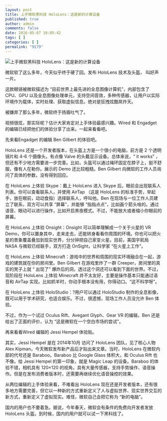 ```yaml
---
layout: post
title: 上手微软黑科技 HoloLens：这是新的计算设备
published: true
author: admin
comments: false
date: 2016-05-07 10:05:42
tags: [ ]
categories: [ ]
permalink: "9179"
---
```

![上手微软黑科技 HoloLens：这是新的计算设备][1]

微软软了这么多年，今天似乎终于硬了回。发布 HoloLens 技术及头盔， 叫好声一片。

这款眼镜被微软描述为 “目前世界上最先进的全息图像计算机”，内部包含了 CPU、GPU 以及全息图像处理单元，支持空间音效，多种传感器，让用户以实际环境作为载体，实时处理、获取虚拟信息。绝对是狂拽炫酷屌炸天。

被嫌弃了那么多年，微软终于扬眉吐气了。

视频很炫，那实际呢？估计大家肯定对上手体验最感兴趣。Wired 和 Engadget 的编辑已经把他们的体验分享了出来。一起来看看吧。

先来看Engadget 的编辑 Ben Gilbert 的体验吧。

HoloLens 还是一个开发者版本，在头盔上方是一个很小的电脑，前方是 2 个透明镜片和 4-6 个摄像头。有点像 Valve 的头戴显示设备。总体来说，“ it works” ，但还有不少地方需要进一步完善。比如，头盔可以通过绳环固定在脖子上，挺不舒服，像有人在勒你。展示的 Demo 还比较粗糙。Ben Gilbert 向微软的工作人员询问了具体的参数，没有得到回应。



在 HoloLens 上体验 Skype：戴上 HoloLens 进入 Skype 后，眼前会出现联系人列表。你可以查看联系人，并使用 AirTap （这是 HoloLens 的标准手势，举起手，放在眼前，动动食指）选择联系人，呼叫他。Ben 在现场与一位工作人员建立了联系，双方可以共享 “屏幕”，并能够 “指指点点”，比如画个箭头啥的。通过语音、眼动可以进行操作，比如开启黑夜模式。不过，不能放大或者缩小你眼前的屏幕。



在 HoloLens 上体验 Onsight：Onsight 可以简单理解成一个关于火星的 VR Demo，你可以置身其中，走来走去，还能转身看看你周围的环境。你也可以把火星的景象覆盖叠加到现实世界，分分钟把自己家变火星。目前，美国宇航局 NASA 与微软已经联手，双方打造 OnSight，让科学家 “在火星上工作”。



在 HoloLens 上体验 Minecraft：游戏中的世界和周围的现实环境融合在一起，游戏的建筑就在你的房间里。Ben Gilbert 在游戏里炸了一群 Creeper，房间里的真实的凳子上就 “ 出现了” 爆炸后的洞，透过这个洞还可以看到下面的世界。不过，现阶段在 HoloLens 上体验 Minecraft 并不太友好，主要是操作基本只能通过语音和 AirTap 实现。比如抓羊时，你动手根本没有用，你得动口。“这不科学呀”。



在 HoloLens 上体验 HoloStudio：?用户可以通过 HoloStudio 制作的全息影像，既可以用于学术研究，也适合娱乐。不过，很遗憾，现场工作人员没允许 Ben 体验。

不过，作为一个试过 Oculus Rift、Avegant Glyph、Gear VR 的编辑，Ben 还是给出了正面的评价，认为 “这是微软在一个空白市场的尝试”。

再来看看Wired 编辑的 Jessi Hempel 体验贴。

其实，Jessi Hempel 是在 2014年10月 访问了 HoloLens 团队，见了核心人物 Alex Kipman，今天微软发布新产品后才贴出来文章。当时，HoloLens 在微软内部的代号还是 Baraboo。Baraboo 比 Google Glass 体积大，和 Oculus Rift 也不像。给 Jessi Hempel 的第一印象，就是 Magic Leap 的设备。Baraboo 的体验不错，相机具有 120&#215;120 的视角，具有大量传感器，支持手势操作、语音操作。但是在发布消费者版本时，还需要再继续优化语音操控的效果。



从两位编辑的上手体验来看，不难看出 HoloLens 现在还是开发者版本，还有很多地方需要完善，但它以一种新的方式重新定义了人与虚拟世界、现实世界交互的新方式，重新定义了虚拟现实。难怪，微软自己会把它称为 “新的电脑”。

国内的用户也不要着急。据说，今年春天，微软会有条件的免费向开发者发放 HoloLens 头盔。到时候，国内的用户就可以试一下黑科技了。

 [1]: http://yongz.com/yz/wp-content/uploads/2016/05/f94b2fc21686acfff2fbb96588a8c1b2.jpg
